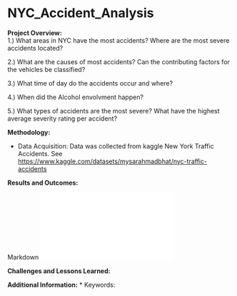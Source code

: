 # NYC_Accident_Analysis

**Project Overview:**  
1.) What areas in NYC have the most accidents? Where are the most severe accidents located?

2.) What are the causes of most accidents? Can the contributing factors for the vehicles be classified?

3.) What time of day do the accidents occur and where?

4.) When did the Alcohol envolvment happen?

5.) What types of accidents are the most severe? What have the highest average severity rating per accident? 

**Methodology:**
* Data Acquisition: Data was collected from kaggle New York Traffic Accidents. See
https://www.kaggle.com/datasets/mysarahmadbhat/nyc-traffic-accidents

**Results and Outcomes:**

Markdown
![Image Description](all_accidents_map.pdf)

**Challenges and Lessons Learned:**

**Additional Information:**
*
Keywords: 
